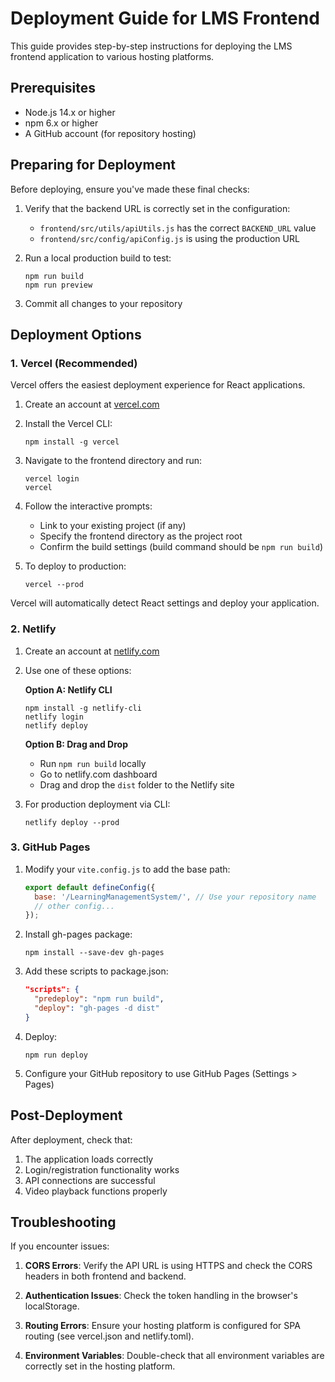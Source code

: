 # Deployment Guide for LMS Frontend

This guide provides step-by-step instructions for deploying the LMS frontend application to various hosting platforms.

## Prerequisites

- Node.js 14.x or higher
- npm 6.x or higher
- A GitHub account (for repository hosting)

## Preparing for Deployment

Before deploying, ensure you've made these final checks:

1. Verify that the backend URL is correctly set in the configuration:
   - `frontend/src/utils/apiUtils.js` has the correct `BACKEND_URL` value
   - `frontend/src/config/apiConfig.js` is using the production URL

2. Run a local production build to test:
   ```
   npm run build
   npm run preview
   ```

3. Commit all changes to your repository

## Deployment Options

### 1. Vercel (Recommended)

Vercel offers the easiest deployment experience for React applications.

1. Create an account at [vercel.com](https://vercel.com)

2. Install the Vercel CLI:
   ```
   npm install -g vercel
   ```

3. Navigate to the frontend directory and run:
   ```
   vercel login
   vercel
   ```

4. Follow the interactive prompts:
   - Link to your existing project (if any)
   - Specify the frontend directory as the project root
   - Confirm the build settings (build command should be `npm run build`)

5. To deploy to production:
   ```
   vercel --prod
   ```

Vercel will automatically detect React settings and deploy your application.

### 2. Netlify

1. Create an account at [netlify.com](https://netlify.com)

2. Use one of these options:
   
   **Option A: Netlify CLI**
   ```
   npm install -g netlify-cli
   netlify login
   netlify deploy
   ```
   
   **Option B: Drag and Drop**
   - Run `npm run build` locally
   - Go to netlify.com dashboard
   - Drag and drop the `dist` folder to the Netlify site

3. For production deployment via CLI:
   ```
   netlify deploy --prod
   ```

### 3. GitHub Pages

1. Modify your `vite.config.js` to add the base path:
   ```js
   export default defineConfig({
     base: '/LearningManagementSystem/', // Use your repository name
     // other config...
   });
   ```

2. Install gh-pages package:
   ```
   npm install --save-dev gh-pages
   ```

3. Add these scripts to package.json:
   ```json
   "scripts": {
     "predeploy": "npm run build",
     "deploy": "gh-pages -d dist"
   }
   ```

4. Deploy:
   ```
   npm run deploy
   ```

5. Configure your GitHub repository to use GitHub Pages (Settings > Pages)

## Post-Deployment

After deployment, check that:

1. The application loads correctly
2. Login/registration functionality works
3. API connections are successful
4. Video playback functions properly

## Troubleshooting

If you encounter issues:

1. **CORS Errors**: Verify the API URL is using HTTPS and check the CORS headers in both frontend and backend.

2. **Authentication Issues**: Check the token handling in the browser's localStorage.

3. **Routing Errors**: Ensure your hosting platform is configured for SPA routing (see vercel.json and netlify.toml).

4. **Environment Variables**: Double-check that all environment variables are correctly set in the hosting platform. 